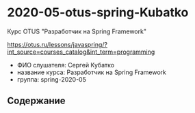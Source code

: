 # 2020-05-otus-spring-Kubatko
Курс OTUS "Разработчик на Spring Framework"

https://otus.ru/lessons/javaspring/?int_source=courses_catalog&int_term=programming

* ФИО слушателя: Сергей Кубатко
* название курса: Разработчик на Spring Framework
* группа: spring-2020-05

## Содержание
